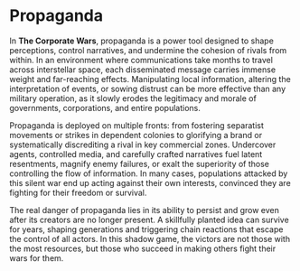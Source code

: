 # Propaganda

In **The Corporate Wars**, propaganda is a power tool designed to shape perceptions, control narratives, and undermine the cohesion of rivals from within. In an environment where communications take months to travel across interstellar space, each disseminated message carries immense weight and far-reaching effects. Manipulating local information, altering the interpretation of events, or sowing distrust can be more effective than any military operation, as it slowly erodes the legitimacy and morale of governments, corporations, and entire populations.

Propaganda is deployed on multiple fronts: from fostering separatist movements or strikes in dependent colonies to glorifying a brand or systematically discrediting a rival in key commercial zones. Undercover agents, controlled media, and carefully crafted narratives fuel latent resentments, magnify enemy failures, or exalt the superiority of those controlling the flow of information. In many cases, populations attacked by this silent war end up acting against their own interests, convinced they are fighting for their freedom or survival.

The real danger of propaganda lies in its ability to persist and grow even after its creators are no longer present. A skillfully planted idea can survive for years, shaping generations and triggering chain reactions that escape the control of all actors. In this shadow game, the victors are not those with the most resources, but those who succeed in making others fight their wars for them.
